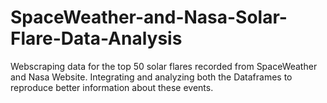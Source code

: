 # SpaceWeather-and-Nasa-Solar-Flare-Data-Analysis
 Webscraping data for the top 50 solar flares recorded from SpaceWeather and Nasa Website. Integrating and  analyzing both the Dataframes to reproduce better information about these events.
